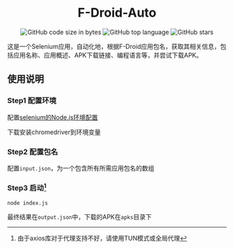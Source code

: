 <h1 align="center">F-Droid-Auto</h1>

<p align="center">
  <img alt="GitHub code size in bytes" src="https://img.shields.io/github/languages/code-size/TwinklerG/F-Droid-Auto">
  <img alt="GitHub top language" src="https://img.shields.io/github/languages/top/TwinklerG/F-Droid-Auto">
  <img alt="GitHub stars" src="https://img.shields.io/github/stars/TwinklerG/F-Droid-Auto">
</p>

这是一个Selenium应用，自动化地，根据F-Droid应用包名，获取其相关信息，包括应用名称、应用概述、APK下载链接、编程语言等，并尝试下载APK。

## 使用说明

### Step1 配置环境

配置[selenium的Node.js环境配置](https://www.selenium.dev/zh-cn/documentation/webdriver/getting_started/install_library/)

下载安装chromedriver到环境变量

### Step2 配置包名

配置`input.json`，为一个包含所有所需应用包名的数组

### Step3 启动[^1]

```shell
node index.js
```

最终结果在`output.json`中，下载的APK在`apks`目录下

[^1]: 由于axios库对于代理支持不好，请使用TUN模式或全局代理
